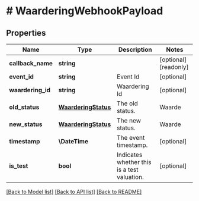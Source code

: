 # # WaarderingWebhookPayload

## Properties

Name | Type | Description | Notes
------------ | ------------- | ------------- | -------------
**callback_name** | **string** |  | [optional] [readonly]
**event_id** | **string** | Event Id | [optional]
**waardering_id** | **string** | Waardering Id | [optional]
**old_status** | [**WaarderingStatus**](WaarderingStatus.md) | The old status. | Waarde | Omschrijving | | --- | --- | | &#x60;onbekend&#x60; | Status onbekend. | | &#x60;initialiseren&#x60; | Deze waardering is geinitialiseerd maar moet nog bevestigd worden. | | &#x60;open&#x60; | Deze waardering is bevestigd maar moet nog uitgevoerd worden. | | &#x60;voltooid&#x60; | Deze waardering is voltooid. | | &#x60;opgewaardeerd&#x60; | Deze waardering is geupgrade naar een ander waardering type. | | &#x60;ongeldig&#x60; | Deze waardering is niet geldig, bijvoorbeeld omdat hij niet door de business rules is gekomen. | | &#x60;verlopen&#x60; | Deze waardering is verlopen omdat hij niet op tijd bevestigd is. | | &#x60;error&#x60; | Er is iets mis gegaan voor deze waardering. | | [optional]
**new_status** | [**WaarderingStatus**](WaarderingStatus.md) | The new status. | Waarde | Omschrijving | | --- | --- | | &#x60;onbekend&#x60; | Status onbekend. | | &#x60;initialiseren&#x60; | Deze waardering is geinitialiseerd maar moet nog bevestigd worden. | | &#x60;open&#x60; | Deze waardering is bevestigd maar moet nog uitgevoerd worden. | | &#x60;voltooid&#x60; | Deze waardering is voltooid. | | &#x60;opgewaardeerd&#x60; | Deze waardering is geupgrade naar een ander waardering type. | | &#x60;ongeldig&#x60; | Deze waardering is niet geldig, bijvoorbeeld omdat hij niet door de business rules is gekomen. | | &#x60;verlopen&#x60; | Deze waardering is verlopen omdat hij niet op tijd bevestigd is. | | &#x60;error&#x60; | Er is iets mis gegaan voor deze waardering. | | [optional]
**timestamp** | **\DateTime** | The event timestamp. | [optional]
**is_test** | **bool** | Indicates whether this is a test valuation. | [optional]

[[Back to Model list]](../../README.md#models) [[Back to API list]](../../README.md#endpoints) [[Back to README]](../../README.md)
